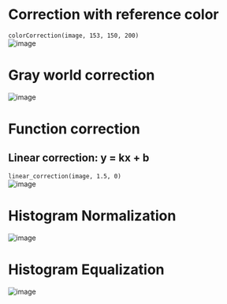 # Correction with reference color
`colorCorrection(image, 153, 150, 200)`<br>
![image](https://github.com/Shireee/cv-labs/assets/52496230/74db7c7e-9c23-4f38-9ab4-66fe9a5978e4)

# Gray world correction
![image](https://github.com/Shireee/cv-labs/assets/52496230/8d8f21fa-40e3-403a-8841-41e73d8a95ec)

# Function correction
## Linear correction: y = kx + b
`linear_correction(image, 1.5, 0)`<br>
![image](https://github.com/Shireee/cv-labs/assets/52496230/ed622cb8-5c00-419f-9d70-31c43c80f2df)

# Histogram Normalization
![image](https://github.com/Shireee/cv-labs/assets/52496230/57edcc7b-c08a-4a7d-bf0b-f330e818875b)

# Histogram Equalization
![image](https://github.com/Shireee/cv-labs/assets/52496230/a87a7962-a345-420f-bb9e-32faadfe7862)
